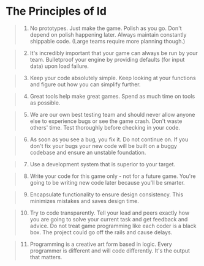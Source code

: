 # The Principles of Id

> 1. No prototypes. Just make the game. Polish as you go.
>    Don't depend on polish happening later.
>    Always maintain constantly shippable code.
>    (Large teams require more planning though.)

> 2. It's incredibly important that your game can always be run
>    by your team. Bulletproof your engine by providing defaults
>    (for input data) upon load failure.

> 3. Keep your code absolutely simple. Keep looking at your
>    functions and figure out how you can simplify further.

> 4. Great tools help make great games. Spend as much time on
>    tools as possible.

> 5. We are our own best testing team and should never allow
>    anyone else to experience bugs or see the game crash.
>    Don't waste others' time. Test thoroughly before checking
>    in your code.

> 6. As soon as you see a bug, you fix it. Do not continue on.
>    If you don't fix your bugs your new code will be built
>    on a buggy codebase and ensure an unstable foundation.

> 7. Use a development system that is superior to your target.

> 8. Write your code for this game only - not for a future game.
>    You're going to be writing new code later because you'll be smarter.

> 9. Encapsulate functionality to ensure design consistency.
>    This minimizes mistakes and saves design time.

> 10. Try to code transparently. Tell your lead and peers exactly
>     how you are going to solve your current task and get feedback
>     and advice. Do not treat game programming like each coder is a
>     black box. The project could go off the rails and cause delays.

> 11. Programming is a creative art form based in logic. Every programmer
>     is different and will code differently. It's the output that matters.
